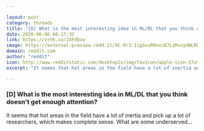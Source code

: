 ```yaml
---

layout: post
category: threads
title: "[D] What is the most interesting idea in ML/DL that you think doesn't get enough attention?"
date: 2020-06-06 06:17:32
link: https://vrhk.co/2XFdbvw
image: https://external-preview.redd.it/9C-Mr3-Iig5vuR9ovcB7LzMvuydWLR00bdhAZUY5d-k.jpg?width=171&height=89.5287958115&auto=webp&crop=171:89.5287958115,smart&s=d45e4f08a42b3262b7c6892c605fbc48ebb718e7
domain: reddit.com
author: "reddit"
icon: http://www.redditstatic.com/desktop2x/img/favicon/apple-icon-57x57.png
excerpt: "It seems that hot areas in the field have a lot of inertia and pick up a lot of researchers, which makes complete sense. What are some underserved..."

---
```


### [D] What is the most interesting idea in ML/DL that you think doesn't get enough attention?

It seems that hot areas in the field have a lot of inertia and pick up a lot of researchers, which makes complete sense. What are some underserved...